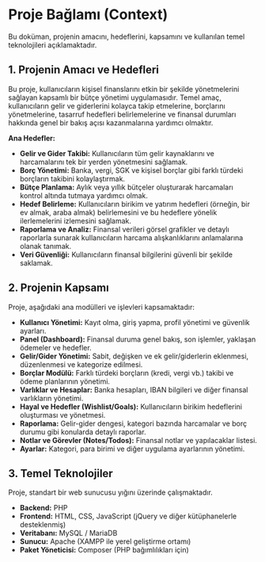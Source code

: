 # Proje Bağlamı (Context)

Bu doküman, projenin amacını, hedeflerini, kapsamını ve kullanılan temel teknolojileri açıklamaktadır.

## 1. Projenin Amacı ve Hedefleri

Bu proje, kullanıcıların kişisel finanslarını etkin bir şekilde yönetmelerini sağlayan kapsamlı bir bütçe yönetimi uygulamasıdır. Temel amaç, kullanıcıların gelir ve giderlerini kolayca takip etmelerine, borçlarını yönetmelerine, tasarruf hedefleri belirlemelerine ve finansal durumları hakkında genel bir bakış açısı kazanmalarına yardımcı olmaktır.

**Ana Hedefler:**

-   **Gelir ve Gider Takibi:** Kullanıcıların tüm gelir kaynaklarını ve harcamalarını tek bir yerden yönetmesini sağlamak.
-   **Borç Yönetimi:** Banka, vergi, SGK ve kişisel borçlar gibi farklı türdeki borçların takibini kolaylaştırmak.
-   **Bütçe Planlama:** Aylık veya yıllık bütçeler oluşturarak harcamaları kontrol altında tutmaya yardımcı olmak.
-   **Hedef Belirleme:** Kullanıcıların birikim ve yatırım hedefleri (örneğin, bir ev almak, araba almak) belirlemesini ve bu hedeflere yönelik ilerlemelerini izlemesini sağlamak.
-   **Raporlama ve Analiz:** Finansal verileri görsel grafikler ve detaylı raporlarla sunarak kullanıcıların harcama alışkanlıklarını anlamalarına olanak tanımak.
-   **Veri Güvenliği:** Kullanıcıların finansal bilgilerini güvenli bir şekilde saklamak.

## 2. Projenin Kapsamı

Proje, aşağıdaki ana modülleri ve işlevleri kapsamaktadır:

-   **Kullanıcı Yönetimi:** Kayıt olma, giriş yapma, profil yönetimi ve güvenlik ayarları.
-   **Panel (Dashboard):** Finansal duruma genel bakış, son işlemler, yaklaşan ödemeler ve hedefler.
-   **Gelir/Gider Yönetimi:** Sabit, değişken ve ek gelir/giderlerin eklenmesi, düzenlenmesi ve kategorize edilmesi.
-   **Borçlar Modülü:** Farklı türdeki borçların (kredi, vergi vb.) takibi ve ödeme planlarının yönetimi.
-   **Varlıklar ve Hesaplar:** Banka hesapları, IBAN bilgileri ve diğer finansal varlıkların yönetimi.
-   **Hayal ve Hedefler (Wishlist/Goals):** Kullanıcıların birikim hedeflerini oluşturması ve yönetmesi.
-   **Raporlama:** Gelir-gider dengesi, kategori bazında harcamalar ve borç durumu gibi konularda detaylı raporlar.
-   **Notlar ve Görevler (Notes/Todos):** Finansal notlar ve yapılacaklar listesi.
-   **Ayarlar:** Kategori, para birimi ve diğer uygulama ayarlarının yönetimi.

## 3. Temel Teknolojiler

Proje, standart bir web sunucusu yığını üzerinde çalışmaktadır.

-   **Backend:** PHP
-   **Frontend:** HTML, CSS, JavaScript (jQuery ve diğer kütüphanelerle desteklenmiş)
-   **Veritabanı:** MySQL / MariaDB
-   **Sunucu:** Apache (XAMPP ile yerel geliştirme ortamı)
-   **Paket Yöneticisi:** Composer (PHP bağımlılıkları için)